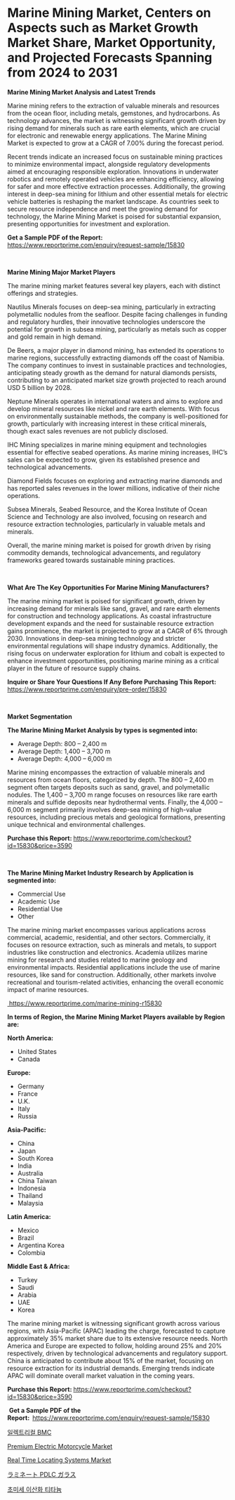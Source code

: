 <p><h1>Marine Mining Market, Centers on Aspects such as Market Growth Market Share, Market Opportunity, and Projected Forecasts Spanning from 2024 to 2031</h1></p><p><strong>Marine Mining Market Analysis and Latest Trends</strong></p>
<p><p>Marine mining refers to the extraction of valuable minerals and resources from the ocean floor, including metals, gemstones, and hydrocarbons. As technology advances, the market is witnessing significant growth driven by rising demand for minerals such as rare earth elements, which are crucial for electronic and renewable energy applications. The Marine Mining Market is expected to grow at a CAGR of 7.00% during the forecast period.</p><p>Recent trends indicate an increased focus on sustainable mining practices to minimize environmental impact, alongside regulatory developments aimed at encouraging responsible exploration. Innovations in underwater robotics and remotely operated vehicles are enhancing efficiency, allowing for safer and more effective extraction processes. Additionally, the growing interest in deep-sea mining for lithium and other essential metals for electric vehicle batteries is reshaping the market landscape. As countries seek to secure resource independence and meet the growing demand for technology, the Marine Mining Market is poised for substantial expansion, presenting opportunities for investment and exploration.</p></p>
<p><strong>Get a Sample PDF of the Report:&nbsp;</strong> <a href="https://www.reportprime.com/enquiry/request-sample/15830">https://www.reportprime.com/enquiry/request-sample/15830</a></p>
<p>&nbsp;</p>
<p><strong>Marine Mining Major Market Players</strong></p>
<p><p>The marine mining market features several key players, each with distinct offerings and strategies. </p><p>Nautilus Minerals focuses on deep-sea mining, particularly in extracting polymetallic nodules from the seafloor. Despite facing challenges in funding and regulatory hurdles, their innovative technologies underscore the potential for growth in subsea mining, particularly as metals such as copper and gold remain in high demand.</p><p>De Beers, a major player in diamond mining, has extended its operations to marine regions, successfully extracting diamonds off the coast of Namibia. The company continues to invest in sustainable practices and technologies, anticipating steady growth as the demand for natural diamonds persists, contributing to an anticipated market size growth projected to reach around USD 5 billion by 2028.</p><p>Neptune Minerals operates in international waters and aims to explore and develop mineral resources like nickel and rare earth elements. With focus on environmentally sustainable methods, the company is well-positioned for growth, particularly with increasing interest in these critical minerals, though exact sales revenues are not publicly disclosed.</p><p>IHC Mining specializes in marine mining equipment and technologies essential for effective seabed operations. As marine mining increases, IHC’s sales can be expected to grow, given its established presence and technological advancements.</p><p>Diamond Fields focuses on exploring and extracting marine diamonds and has reported sales revenues in the lower millions, indicative of their niche operations. </p><p>Subsea Minerals, Seabed Resource, and the Korea Institute of Ocean Science and Technology are also involved, focusing on research and resource extraction technologies, particularly in valuable metals and minerals.</p><p>Overall, the marine mining market is poised for growth driven by rising commodity demands, technological advancements, and regulatory frameworks geared towards sustainable mining practices.</p></p>
<p>&nbsp;</p>
<p><strong>What Are The Key Opportunities For Marine Mining Manufacturers?</strong></p>
<p><p>The marine mining market is poised for significant growth, driven by increasing demand for minerals like sand, gravel, and rare earth elements for construction and technology applications. As coastal infrastructure development expands and the need for sustainable resource extraction gains prominence, the market is projected to grow at a CAGR of 6% through 2030. Innovations in deep-sea mining technology and stricter environmental regulations will shape industry dynamics. Additionally, the rising focus on underwater exploration for lithium and cobalt is expected to enhance investment opportunities, positioning marine mining as a critical player in the future of resource supply chains.</p></p>
<p><strong>Inquire or Share Your Questions If Any Before Purchasing This Report:</strong> <a href="https://www.reportprime.com/enquiry/pre-order/15830">https://www.reportprime.com/enquiry/pre-order/15830</a></p>
<p>&nbsp;</p>
<p><strong>Market Segmentation</strong></p>
<p><strong>The Marine Mining Market Analysis by types is segmented into:</strong></p>
<p><ul><li>Average Depth: 800 – 2,400 m</li><li>Average Depth: 1,400 – 3,700 m</li><li>Average Depth: 4,000 – 6,000 m</li></ul></p>
<p><p>Marine mining encompasses the extraction of valuable minerals and resources from ocean floors, categorized by depth. The 800 – 2,400 m segment often targets deposits such as sand, gravel, and polymetallic nodules. The 1,400 – 3,700 m range focuses on resources like rare earth minerals and sulfide deposits near hydrothermal vents. Finally, the 4,000 – 6,000 m segment primarily involves deep-sea mining of high-value resources, including precious metals and geological formations, presenting unique technical and environmental challenges.</p></p>
<p><strong>Purchase this Report:&nbsp;</strong><a href="https://www.reportprime.com/checkout?id=15830&price=3590">https://www.reportprime.com/checkout?id=15830&price=3590</a></p>
<p>&nbsp;</p>
<p><strong>The Marine Mining Market Industry Research by Application is segmented into:</strong></p>
<p><ul><li>Commercial Use</li><li>Academic Use</li><li>Residential Use</li><li>Other</li></ul></p>
<p><p>The marine mining market encompasses various applications across commercial, academic, residential, and other sectors. Commercially, it focuses on resource extraction, such as minerals and metals, to support industries like construction and electronics. Academia utilizes marine mining for research and studies related to marine geology and environmental impacts. Residential applications include the use of marine resources, like sand for construction. Additionally, other markets involve recreational and tourism-related activities, enhancing the overall economic impact of marine resources.</p></p>
<p><a href="https://www.reportprime.com/marine-mining-r15830">&nbsp;https://www.reportprime.com/marine-mining-r15830</a></p>
<p><strong>In terms of Region, the Marine Mining Market Players available by Region are:</strong></p>
<p>
    <p> <strong> North America: </strong>
        <ul>
            <li>United States</li>
            <li>Canada</li>
        </ul>
        </p> 
    <p> <strong> Europe: </strong>
        <ul>
            <li>Germany</li>
            <li>France</li>
            <li>U.K.</li>
            <li>Italy</li>
            <li>Russia</li>
        </ul>
        </p> 
    <p> <strong> Asia-Pacific: </strong>
        <ul>
            <li>China</li>
            <li>Japan</li>
            <li>South Korea</li>
            <li>India</li>
            <li>Australia</li>
            <li>China Taiwan</li>
            <li>Indonesia</li>
            <li>Thailand</li>
            <li>Malaysia</li>
        </ul>
        </p> 
    <p> <strong> Latin America: </strong>
        <ul>
            <li>Mexico</li>
            <li>Brazil</li>
            <li>Argentina Korea</li>
            <li>Colombia</li>
        </ul>
        </p> 
    <p> <strong> Middle East & Africa: </strong>
        <ul>
            <li>Turkey</li>
            <li>Saudi</li>
            <li>Arabia</li>
            <li>UAE</li>
            <li>Korea</li>
        </ul>
    </p>
    </p>
<p><p>The marine mining market is witnessing significant growth across various regions, with Asia-Pacific (APAC) leading the charge, forecasted to capture approximately 35% market share due to its extensive resource needs. North America and Europe are expected to follow, holding around 25% and 20% respectively, driven by technological advancements and regulatory support. China is anticipated to contribute about 15% of the market, focusing on resource extraction for its industrial demands. Emerging trends indicate APAC will dominate overall market valuation in the coming years.</p></p>
<p><strong>Purchase this Report: </strong><a href="https://www.reportprime.com/checkout?id=15830&price=3590">https://www.reportprime.com/checkout?id=15830&price=3590</a></p>
<p>&nbsp;<strong>Get a Sample PDF of the Report:&nbsp;&nbsp;</strong><a href="https://www.reportprime.com/enquiry/request-sample/15830">https://www.reportprime.com/enquiry/request-sample/15830</a></p>
<p><strong></strong></p>
<p><p><a href="https://medium.com/@stephpinkney/electrical-bmc-market-%EC%9D%98-%EA%B8%80%EB%A1%9C%EB%B2%8C-%EC%8B%9C%EC%9E%A5-%EA%B0%9C%EC%9A%94%EB%8A%94-%EC%A0%84-%EC%84%B8%EA%B3%84-%EB%B0%8F-%EC%A3%BC%EC%9A%94-%EC%8B%9C%EC%9E%A5%EC%9D%98-%EC%82%B0%EC%97%85%EC%97%90-%EC%98%81%ED%96%A5%EC%9D%84-%EB%AF%B8%EC%B9%98%EB%8A%94-%EC%A3%BC%EC%9A%94-%ED%8A%B8%EB%A0%8C%EB%93%9C%EC%97%90-%EB%8C%80%ED%95%9C-%EB%8F%85%ED%8A%B9%ED%95%9C-%EA%B4%80%EC%A0%90%EC%9D%84-%EC%A0%9C%EA%B3%B5%ED%95%A9%EB%8B%88%EB%8B%A4-b754a3d48b79">일렉트리컬 BMC</a></p><p><a href="https://issuu.com/reportprime-2/docs/premium-electric-motorcycle-market-_b6735a517b8b56">Premium Electric Motorcycle Market</a></p><p><a href="https://github.com/RoccoManning/Market-Research-Report-List-6/blob/main/real-time-locating-systems-market.md">Real Time Locating Systems Market</a></p><p><a href="https://medium.com/@oswaldheman9gu/laminated-pdlc-glass-market-%E3%81%AF-%E3%82%B3%E3%82%B9%E3%83%88%E7%AE%A1%E7%90%86%E3%81%A8%E5%8A%B9%E7%8E%87%E5%90%91%E4%B8%8A%E3%82%92%E5%84%AA%E5%85%88%E3%81%97%E3%81%BE%E3%81%99-%E3%81%95%E3%82%89%E3%81%AB-%E5%A0%B1%E5%91%8A%E6%9B%B8%E3%81%AF%E5%B8%82%E5%A0%B4%E3%81%AE%E9%9C%80%E8%A6%81%E9%9D%A2%E3%81%A8%E4%BE%9B%E7%B5%A6%E9%9D%A2%E3%81%AE%E4%B8%A1%E6%96%B9%E3%82%92%E3%82%AB%E3%83%90%E3%83%BC%E3%81%97%E3%81%A6%E3%81%84%E3%81%BE%E3%81%99-laminated-pdlc-b9c4533905cc">ラミネート PDLC ガラス</a></p><p><a href="https://medium.com/@stephpinkney/ultrafine-titanium-dioxide-market-%EC%9D%98-%EA%B8%80%EB%A1%9C%EB%B2%8C-%EC%8B%9C%EC%9E%A5-%EA%B0%9C%EC%9A%94%EB%8A%94-%EC%A0%84-%EC%84%B8%EA%B3%84-%EB%B0%8F-%EC%A3%BC%EC%9A%94-%EC%8B%9C%EC%9E%A5%EC%9D%98-%EC%82%B0%EC%97%85%EC%97%90-%EC%98%81%ED%96%A5%EC%9D%84-%EB%AF%B8%EC%B9%98%EB%8A%94-%EC%A3%BC%EC%9A%94-%ED%8A%B8%EB%A0%8C%EB%93%9C%EC%97%90-%EB%8C%80%ED%95%9C-%EB%8F%85%ED%8A%B9%ED%95%9C-%EA%B4%80%EC%A0%90%EC%9D%84-%EC%A0%9C%EA%B3%B5%ED%95%A9%EB%8B%88%EB%8B%A4-98e9aea6d04a">초미세 이산화 티타늄</a></p></p>